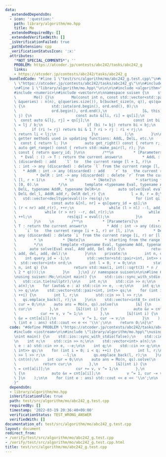 ```yaml
---
data:
  _extendedDependsOn:
  - icon: ':question:'
    path: library/algorithm/mo.hpp
    title: Mo
  _extendedRequiredBy: []
  _extendedVerifiedWith: []
  _isVerificationFailed: true
  _pathExtension: cpp
  _verificationStatusIcon: ':x:'
  attributes:
    '*NOT_SPECIAL_COMMENTS*': ''
    PROBLEM: https://atcoder.jp/contests/abc242/tasks/abc242_g
    links:
    - https://atcoder.jp/contests/abc242/tasks/abc242_g
  bundledCode: "#line 1 \"test/src/algorithm/mo/abc242_g.test.cpp\"\n#define PROBLEM\
    \ \"https://atcoder.jp/contests/abc242/tasks/abc242_g\"\n\n#include <iostream>\n\
    \n#line 1 \"library/algorithm/mo.hpp\"\n\n\n\n#include <algorithm>\n#include <cmath>\n\
    #include <numeric>\n#include <vector>\n\nnamespace suisen {\n    struct Mo {\n\
    \        Mo() {}\n        Mo(const int n, const std::vector<std::pair<int, int>>\
    \ &queries) : n(n), q(queries.size()), b(bucket_size(n, q)), qs(queries), ord(q)\
    \ {\n            std::iota(ord.begin(), ord.end(), 0);\n            std::sort(\n\
    \                ord.begin(), ord.end(),\n                [&, this](int i, int\
    \ j) {\n                    const auto &[li, ri] = qs[i];\n                  \
    \  const auto &[lj, rj] = qs[j];\n                    const int bi = li / b, bj\
    \ = lj / b;\n                    if (bi != bj) return bi < bj;\n             \
    \       if (ri != rj) return bi & 1 ? ri > rj : ri < rj;\n                   \
    \ return li < lj;\n                }\n            );\n        }\n\n        //\
    \ getter methods used in updating functions: AddL, DelL, etc.\n        auto get_left()\
    \  const { return l; }\n        auto get_right() const { return r; }\n       \
    \ auto get_range() const { return std::make_pair(l, r); }\n        auto get_query_id()\
    \ const { return query_id; }\n\n        /**\n         * [Parameters]\n       \
    \  * Eval : () -> T : return the current answer\n         * AddL : int -> any\
    \ (discarded) : add    `l` to   the current range [l + 1, r)\n         * DelL\
    \ : int -> any (discarded) : delete `l` from the current range [l, r)\n      \
    \   * AddR : int -> any (discarded) : add    `r` to   the current range [l, r)\n\
    \         * DelR : int -> any (discarded) : delete `r` from the current range\
    \ [l, r + 1)\n         * \n         * [Note]\n         * starting from the range\
    \ [0, 0).\n         */\n        template <typename Eval, typename AddL, typename\
    \ DelL, typename AddR, typename DelR>\n        auto solve(Eval eval, AddL add_l,\
    \ DelL del_l, AddR add_r, DelR del_r) {\n            l = 0, r = 0;\n         \
    \   std::vector<decltype(eval())> res(q);\n            for (int qi : ord) {\n\
    \                const auto &[nl, nr] = qs[query_id = qi];\n                while\
    \ (r < nr) add_r(r), ++r;\n                while (l > nl) --l, add_l(l);\n   \
    \             while (r > nr) --r, del_r(r);\n                while (l < nl) del_l(l),\
    \ ++l;\n                res[qi] = eval();\n            }\n            return res;\n\
    \        }\n    \n        /**\n         * [Parameters]\n         * Eval : () ->\
    \ T : return the current answer\n         * Add : int -> any (discarded) : add\
    \    `i` to   the current range [i + 1, r) or [l, i)\n         * Del : int ->\
    \ any (discarded) : delete `i` from the current range [i, r) or [l, i + 1)\n \
    \        * \n         * [Note]\n         * starting from the range [0, 0).\n \
    \        */\n        template <typename Eval, typename Add, typename Del>\n  \
    \      auto solve(Eval eval, Add add, Del del) {\n            return solve(eval,\
    \ add, del, add, del);\n        }\n\n    private:\n        int n, q, b;\n    \
    \    int query_id = -1;\n        std::vector<std::pair<int, int>> qs;\n      \
    \  std::vector<int> ord;\n        int l = 0, r = 0;\n\n        static int bucket_size(int\
    \ n, int q) {\n            return std::max(1, int(::sqrt(3) * n / ::sqrt(std::max(1,\
    \ 2 * q))));\n        }\n    };\n} // namespace suisen\n\n\n#line 6 \"test/src/algorithm/mo/abc242_g.test.cpp\"\
    \nusing suisen::Mo;\n\nint main() {\n    std::ios::sync_with_stdio(false);\n \
    \   std::cin.tie(nullptr);\n\n    int n;\n    std::cin >> n;\n\n    std::vector<int>\
    \ a(n);\n    for (auto& e : a) std::cin >> e, --e;\n\n    int q;\n    std::cin\
    \ >> q;\n\n    std::vector<std::pair<int, int>> qs;\n    for (int i = 0; i < q;\
    \ ++i) {\n        int l, r;\n        std::cin >> l >> r;\n        --l;\n     \
    \   qs.emplace_back(l, r);\n    }\n\n    std::vector<int8_t> cnt(n);\n    int\
    \ cur = 0;\n\n    auto ans = Mo(n, qs).solve(\n        [&] {\n            return\
    \ cur;\n        },\n        [&](int i) {\n            auto &v = cnt[a[i]];\n \
    \           cur += v, v ^= 1;\n        },\n        [&](int i) {\n            auto\
    \ &v = cnt[a[i]];\n            v ^= 1, cur -= v;\n        }\n    );\n\n    for\
    \ (int e : ans) std::cout << e << '\\n';\n\n    return 0;\n}\n"
  code: "#define PROBLEM \"https://atcoder.jp/contests/abc242/tasks/abc242_g\"\n\n\
    #include <iostream>\n\n#include \"library/algorithm/mo.hpp\"\nusing suisen::Mo;\n\
    \nint main() {\n    std::ios::sync_with_stdio(false);\n    std::cin.tie(nullptr);\n\
    \n    int n;\n    std::cin >> n;\n\n    std::vector<int> a(n);\n    for (auto&\
    \ e : a) std::cin >> e, --e;\n\n    int q;\n    std::cin >> q;\n\n    std::vector<std::pair<int,\
    \ int>> qs;\n    for (int i = 0; i < q; ++i) {\n        int l, r;\n        std::cin\
    \ >> l >> r;\n        --l;\n        qs.emplace_back(l, r);\n    }\n\n    std::vector<int8_t>\
    \ cnt(n);\n    int cur = 0;\n\n    auto ans = Mo(n, qs).solve(\n        [&] {\n\
    \            return cur;\n        },\n        [&](int i) {\n            auto &v\
    \ = cnt[a[i]];\n            cur += v, v ^= 1;\n        },\n        [&](int i)\
    \ {\n            auto &v = cnt[a[i]];\n            v ^= 1, cur -= v;\n       \
    \ }\n    );\n\n    for (int e : ans) std::cout << e << '\\n';\n\n    return 0;\n\
    }"
  dependsOn:
  - library/algorithm/mo.hpp
  isVerificationFile: true
  path: test/src/algorithm/mo/abc242_g.test.cpp
  requiredBy: []
  timestamp: '2022-03-19 20:36:40+09:00'
  verificationStatus: TEST_WRONG_ANSWER
  verifiedWith: []
documentation_of: test/src/algorithm/mo/abc242_g.test.cpp
layout: document
redirect_from:
- /verify/test/src/algorithm/mo/abc242_g.test.cpp
- /verify/test/src/algorithm/mo/abc242_g.test.cpp.html
title: test/src/algorithm/mo/abc242_g.test.cpp
---
```

